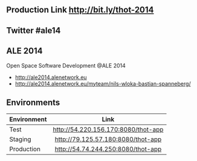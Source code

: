 ## Production Link http://bit.ly/thot-2014

## Twitter #ale14

## ALE 2014

Open Space Software Development @ALE 2014

* http://ale2014.alenetwork.eu
* http://ale2014.alenetwork.eu/myteam/nils-wloka-bastian-spanneberg/

## Environments 

| Environment   | Link          | 
| ------------- |:-------------:|
| Test | http://54.220.156.170:8080/thot-app |
| Staging | http://79.125.57.180:8080/thot-app | 
| Production | http://54.74.244.250:8080/thot-app |
